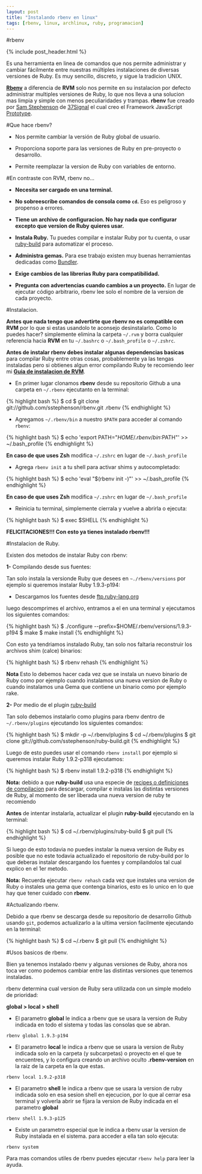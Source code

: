 ```yaml
---
layout: post
title: "Instalando rbenv en linux"
tags: [rbenv, linux, archlinux, ruby, programacion]
---
```


#rbenv

{% include post_header.html %}

Es una herramienta en linea de comandos que nos permite administrar y cambiar fácilmente
entre nuestras múltiples instalaciones de diversas versiones de Ruby. Es muy sencillo, discreto,
y sigue la tradicion UNIX.

**[Rbenv](https://github.com/sstephenson/rbenv)** a diferencia de **RVM** solo nos permite en su instalacion
por defecto administrar multiples versiones de Ruby, lo que nos lleva a una solucion mas limpia y
simple con menos peculiaridades y trampas. **rbenv** fue creado por [Sam Stephenson](http://sstephenson.us/) de
[37Signal](http://37signals.com/) el cual creo el Framework JavaScript [Prototype](http://prototypejs.org/).

#Que hace rbenv?

- Nos permite cambiar la versión de Ruby global de usuario.

- Proporciona soporte para las versiones de Ruby en pre-proyecto o desarrollo.

- Permite reemplazar la version de Ruby con variables de entorno.

#En contraste con RVM, rbenv no...

- **Necesita ser cargado en una terminal.**

- **No sobreescribe comandos de consola como `cd`.** Eso es peligroso y propenso a errores.

- **Tiene un archivo de configuracion. No hay nada que configurar excepto que version de Ruby quieres usar.**

- **Instala Ruby.** Tu puedes compilar e instalar Ruby por tu cuenta, o usar [ruby-build](https://github.com/sstephenson/ruby-build) para automatizar el proceso.

- **Administra gemas.** Para ese trabajo existen muy buenas herramientas dedicadas como [Bundler](http://gembundler.com/).

- **Exige cambios de las librerias Ruby para compatibilidad.**

- **Pregunta con advertencias cuando cambios a un proyecto.** En lugar de ejecutar código arbitrario, rbenv lee solo el nombre de la version de cada proyecto.

#Instalacion.

**Antes que nada tengo que advertirte que rbenv no es compatible con RVM** por lo que si estas usandolo
te aconsejo desinstalarlo. Como lo puedes hacer? simplemente elimina la carpeta `~/.rvm` y borra cualquier
referencia hacia **RVM** en tu `~/.bashrc` o `~/.bash_profile` o `~/.zshrc`.

**Antes de instalar rbenv debes instalar algunas dependencias basicas** para compilar Ruby entre otras cosas,
probablemente ya las tengas instaladas pero si obtienes algun error compilando Ruby te recomiendo leer
mi **[Guia de instalacion de RVM](http://blog.jam.net.ve/2011/05/17/instalando-rvm-ruby-rails-en-ubuntu/)**.

- En primer lugar clonamos **rbenv** desde su repositorio Github a una carpeta en `~/.rbenv` ejecutanto en la terminal:

{% highlight bash %}
$ cd
$ git clone git://github.com/sstephenson/rbenv.git .rbenv
{% endhighlight %}

- Agregamos `~/.rbenv/bin` a nuestro `$PATH` para acceder al comando `rbenv`:

{% highlight bash %}
$ echo 'export PATH="$HOME/.rbenv/bin:$PATH"' >> ~/.bash_profile
{% endhighlight %}

**En caso de que uses Zsh** modifica `~/.zshrc` en lugar de `~/.bash_profile`

- Agrega `rbenv init` a tu shell para activar shims y autocompletado:

{% highlight bash %}
$ echo 'eval "$(rbenv init -)"' >> ~/.bash_profile
{% endhighlight %}

**En caso de que uses Zsh** modifica `~/.zshrc` en lugar de `~/.bash_profile`

- Reinicia tu terminal, simplemente cierrala y vuelve a abrirla o ejecuta:

{% highlight bash %}
$ exec $SHELL
{% endhighlight %}

**FELICITACIONES!!! Con esto ya tienes instalado rbenv!!!**

#Instalacion de Ruby.

Existen dos metodos de instalar Ruby con rbenv:

**1-** Compilando desde sus fuentes:

Tan solo instala la versionde Ruby que desees en `~./rbenv/versions` por ejemplo si queremos instalar Ruby 1.9.3-p194:

- Descargamos los fuentes desde [ftp.ruby-lang.org](http://ftp.ruby-lang.org/pub/ruby/1.9/)

luego descomprimes el archivo, entramos a el en una terminal y ejecutamos los siguientes comandos:

{% highlight bash %}
$ ./configure --prefix=$HOME/.rbenv/versions/1.9.3-p194
$ make
$ make install
{% endhighlight %}

Con esto ya tendriamos instalado Ruby, tan solo nos faltaria reconstruir los archivos shim (calce) binarios:

{% highlight bash %}
$ rbenv rehash
{% endhighlight %}

**Nota** Esto lo debemos hacer cada vez que se instala un nuevo binario de Ruby como por ejemplo cuando
instalamos una nueva version de Ruby o cuando instalamos una Gema que contiene un binario como por ejemplo rake.

**2-** Por medio de el plugin [ruby-build](https://github.com/sstephenson/ruby-build)

Tan solo debemos instalarlo como plugins para rbenv dentro de `~/.rbenv/plugins` ejecutando los siguientes comandos:

{% highlight bash %}
$ mkdir -p ~/.rbenv/plugins
$ cd ~/.rbenv/plugins
$ git clone git://github.com/sstephenson/ruby-build.git
{% endhighlight %}

Luego de esto puedes usar el comando `rbenv install` por ejemplo si queremos instalar Ruby 1.9.2-p318 ejecutamos:

{% highlight bash %}
$ rbenv install 1.9.2-p318
{% endhighlight %}

**Nota:** debido a que **ruby-build** usa una especie de [recipes o definiciones de compilacion](https://github.com/sstephenson/ruby-build/tree/master/share/ruby-build) para descargar, compilar e instalas las distintas versiones de Ruby, al momento de ser liberada una nueva version de ruby te recomiendo

**Antes** de intentar instalarla, actualizar el plugin **ruby-build** ejecutando en la terminal:

{% highlight bash %}
$ cd ~/.rbenv/plugins/ruby-build
$ git pull
{% endhighlight %}

Si luego de esto todavia no puedes instalar la nueva version de Ruby es posible que no este todavia actualizado
el repositorio de ruby-build por lo que deberas instalar descargando los fuentes y compilandolos tal cual
explico en el 1er metodo.

**Nota:** Recuerda ejecutar `rbenv rehash` cada vez que instales una version de Ruby o instales una gema que
contenga binarios, esto es lo unico en lo que hay que tener cuidado con **rbenv**.


#Actualizando rbenv.

Debido a que rbenv se descarga desde su repositorio de desarrollo Github usando `git`, podemos actualizarlo a
la ultima version facilmente ejecutando en la terminal:

{% highlight bash %}
$ cd ~/.rbenv
$ git pull
{% endhighlight %}

#Usos basicos de rbenv.

Bien ya tenemos instalado rbenv y algunas versiones de Ruby, ahora nos toca ver como podemos cambiar entre
las distintas versiones que tenemos instaladas.

rbenv determina cual version de Ruby sera utilizada con un simple modelo de prioridad:

**global > local > shell**

- El parametro **global** le indica a rbenv que se usara la version de Ruby indicada en todo el sistema y todas
las consolas que se abran.

`rbenv global 1.9.3-p194`

- El parametro **local** le indica a rbenv que se usara la version de Ruby indicada solo en la carpeta
(y subcarpetas) o proyecto en el que te encuentres, y lo configura creando un archivo oculto **.rbenv-version**
en la raiz de la carpeta en la que estas.

`rbenv local 1.9.2-p318`

- El parametro **shell** le indica a rbenv que se usara la version de ruby indicada solo en esa sesion shell
en ejecucion, por lo que al cerrar esa terminal y volverla abrir se fijara la version de
Ruby indicada en el parametro **global**

`rbenv shell 1.9.3-p125`

- Existe un parametro especial que le indica a rbenv usar la version de Ruby instalada en el sistema.
para acceder a ella tan solo ejecuta:

`rbenv system`

Para mas comandos utiles de rbenv puedes ejecutar `rbenv help` para leer la ayuda.
